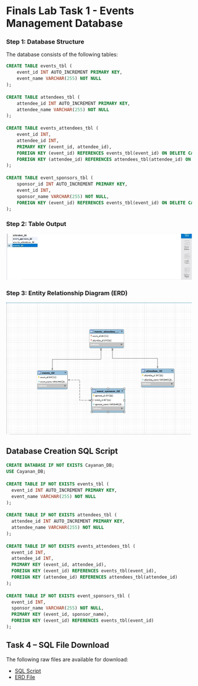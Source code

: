 # Finals Lab Task 1 - Events Management Database

### Step 1: Database Structure

The database consists of the following tables:

```sql
CREATE TABLE events_tbl (
    event_id INT AUTO_INCREMENT PRIMARY KEY,
    event_name VARCHAR(255) NOT NULL
);

CREATE TABLE attendees_tbl (
    attendee_id INT AUTO_INCREMENT PRIMARY KEY,
    attendee_name VARCHAR(255) NOT NULL
);

CREATE TABLE events_attendees_tbl (
    event_id INT,
    attendee_id INT,
    PRIMARY KEY (event_id, attendee_id),
    FOREIGN KEY (event_id) REFERENCES events_tbl(event_id) ON DELETE CASCADE,
    FOREIGN KEY (attendee_id) REFERENCES attendees_tbl(attendee_id) ON DELETE CASCADE
);

CREATE TABLE event_sponsors_tbl (
    sponsor_id INT AUTO_INCREMENT PRIMARY KEY,
    event_id INT,
    sponsor_name VARCHAR(255) NOT NULL,
    FOREIGN KEY (event_id) REFERENCES events_tbl(event_id) ON DELETE CASCADE
);
```

### Step 2: Table Output

![Alt Text](https://github.com/wantusi/EDM/blob/main/Final%20Task%201/Images/TABLESs.jpg)

### Step 3: Entity Relationship Diagram (ERD)

![Alt Text](https://github.com/wantusi/EDM/blob/main/Final%20Task%201/Images/ERD.jpg)

## Database Creation SQL Script

```sql
CREATE DATABASE IF NOT EXISTS Cayanan_DB;
USE Cayanan_DB;

CREATE TABLE IF NOT EXISTS events_tbl (
  event_id INT AUTO_INCREMENT PRIMARY KEY,
  event_name VARCHAR(255) NOT NULL
);

CREATE TABLE IF NOT EXISTS attendees_tbl (
  attendee_id INT AUTO_INCREMENT PRIMARY KEY,
  attendee_name VARCHAR(255) NOT NULL
);

CREATE TABLE IF NOT EXISTS events_attendees_tbl (
  event_id INT,
  attendee_id INT,
  PRIMARY KEY (event_id, attendee_id),
  FOREIGN KEY (event_id) REFERENCES events_tbl(event_id),
  FOREIGN KEY (attendee_id) REFERENCES attendees_tbl(attendee_id)
);

CREATE TABLE IF NOT EXISTS event_sponsors_tbl (
  event_id INT,
  sponsor_name VARCHAR(255) NOT NULL,
  PRIMARY KEY (event_id, sponsor_name),
  FOREIGN KEY (event_id) REFERENCES events_tbl(event_id)
);
```

## Task 4 – SQL File Download

The following raw files are available for download:

- [SQL Script](https://github.com/wantusi/EDM/blob/main/Final%20Task%201/Files/ft1.sql)
- [ERD File](https://github.com/wantusi/EDM/blob/main/Final%20Task%201/Files/erd.mwb)

